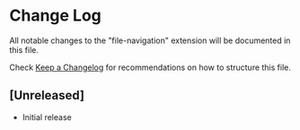 # Change Log

All notable changes to the "file-navigation" extension will be documented in this file.

Check [Keep a Changelog](http://keepachangelog.com/) for recommendations on how to structure this file.

## [Unreleased]

- Initial release